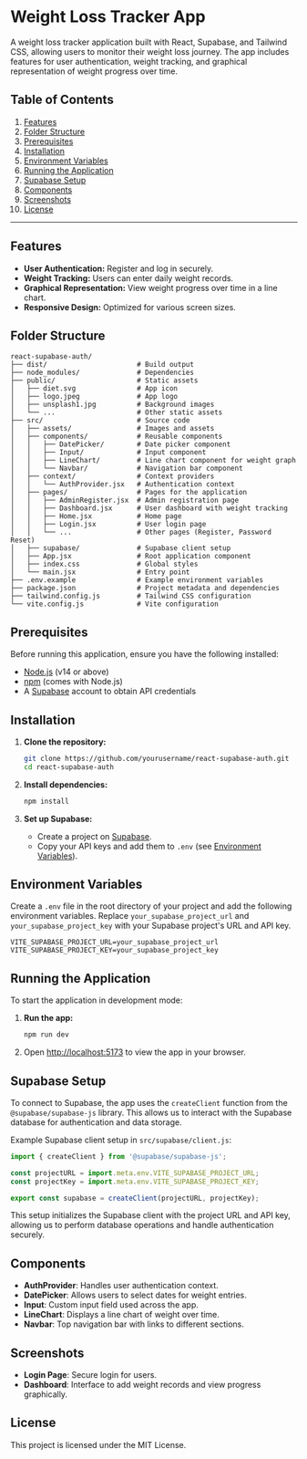 
# Weight Loss Tracker App

A weight loss tracker application built with React, Supabase, and Tailwind CSS, allowing users to monitor their weight loss journey. The app includes features for user authentication, weight tracking, and graphical representation of weight progress over time.

## Table of Contents
1. [Features](#features)
2. [Folder Structure](#folder-structure)
3. [Prerequisites](#prerequisites)
4. [Installation](#installation)
5. [Environment Variables](#environment-variables)
6. [Running the Application](#running-the-application)
7. [Supabase Setup](#supabase-setup)
8. [Components](#components)
9. [Screenshots](#screenshots)
10. [License](#license)

---

## Features

- **User Authentication:** Register and log in securely.
- **Weight Tracking:** Users can enter daily weight records.
- **Graphical Representation:** View weight progress over time in a line chart.
- **Responsive Design:** Optimized for various screen sizes.

## Folder Structure

```plaintext
react-supabase-auth/
├── dist/                      # Build output
├── node_modules/              # Dependencies
├── public/                    # Static assets
│   ├── diet.svg               # App icon
│   ├── logo.jpeg              # App logo
│   ├── unsplash1.jpg          # Background images
│   └── ...                    # Other static assets
├── src/                       # Source code
│   ├── assets/                # Images and assets
│   ├── components/            # Reusable components
│   │   ├── DatePicker/        # Date picker component
│   │   ├── Input/             # Input component
│   │   ├── LineChart/         # Line chart component for weight graph
│   │   └── Navbar/            # Navigation bar component
│   ├── context/               # Context providers
│   │   └── AuthProvider.jsx   # Authentication context
│   ├── pages/                 # Pages for the application
│   │   ├── AdminRegister.jsx  # Admin registration page
│   │   ├── Dashboard.jsx      # User dashboard with weight tracking
│   │   ├── Home.jsx           # Home page
│   │   ├── Login.jsx          # User login page
│   │   └── ...                # Other pages (Register, Password Reset)
│   ├── supabase/              # Supabase client setup
│   ├── App.jsx                # Root application component
│   ├── index.css              # Global styles
│   └── main.jsx               # Entry point
├── .env.example               # Example environment variables
├── package.json               # Project metadata and dependencies
├── tailwind.config.js         # Tailwind CSS configuration
└── vite.config.js             # Vite configuration
```

## Prerequisites

Before running this application, ensure you have the following installed:
- [Node.js](https://nodejs.org/) (v14 or above)
- [npm](https://www.npmjs.com/) (comes with Node.js)
- A [Supabase](https://supabase.io/) account to obtain API credentials

## Installation

1. **Clone the repository:**
   ```bash
   git clone https://github.com/yourusername/react-supabase-auth.git
   cd react-supabase-auth
   ```

2. **Install dependencies:**
   ```bash
   npm install
   ```

3. **Set up Supabase:**
   - Create a project on [Supabase](https://supabase.io/).
   - Copy your API keys and add them to `.env` (see [Environment Variables](#environment-variables)).

## Environment Variables

Create a `.env` file in the root directory of your project and add the following environment variables. Replace `your_supabase_project_url` and `your_supabase_project_key` with your Supabase project's URL and API key.

```plaintext
VITE_SUPABASE_PROJECT_URL=your_supabase_project_url
VITE_SUPABASE_PROJECT_KEY=your_supabase_project_key
```

## Running the Application

To start the application in development mode:

1. **Run the app:**
   ```bash
   npm run dev
   ```

2. Open [http://localhost:5173](http://localhost:5173) to view the app in your browser.

## Supabase Setup

To connect to Supabase, the app uses the `createClient` function from the `@supabase/supabase-js` library. This allows us to interact with the Supabase database for authentication and data storage.

Example Supabase client setup in `src/supabase/client.js`:

```javascript
import { createClient } from '@supabase/supabase-js';

const projectURL = import.meta.env.VITE_SUPABASE_PROJECT_URL;
const projectKey = import.meta.env.VITE_SUPABASE_PROJECT_KEY;

export const supabase = createClient(projectURL, projectKey);
```

This setup initializes the Supabase client with the project URL and API key, allowing us to perform database operations and handle authentication securely.

## Components

- **AuthProvider**: Handles user authentication context.
- **DatePicker**: Allows users to select dates for weight entries.
- **Input**: Custom input field used across the app.
- **LineChart**: Displays a line chart of weight over time.
- **Navbar**: Top navigation bar with links to different sections.

## Screenshots

- **Login Page**: Secure login for users.
- **Dashboard**: Interface to add weight records and view progress graphically.

## License

This project is licensed under the MIT License.
